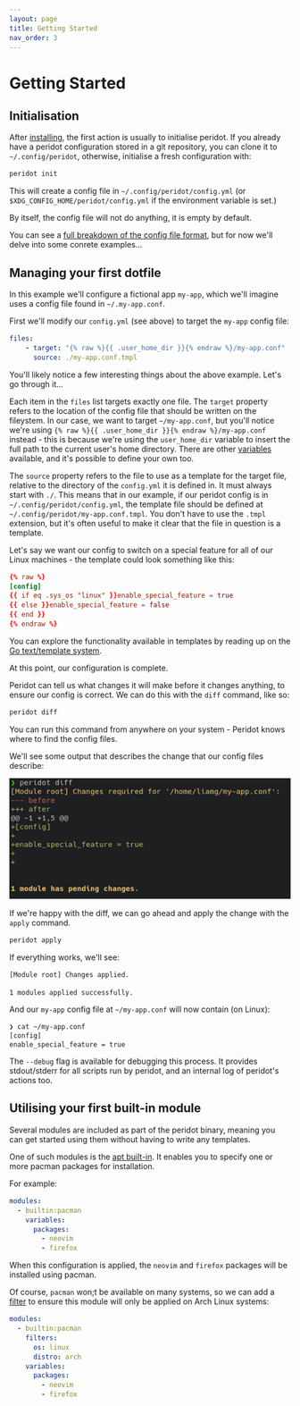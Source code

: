 ```yaml
---
layout: page
title: Getting Started
nav_order: 3
---
```


# Getting Started

## Initialisation

After [installing](./install), the first action is usually to initialise peridot. If you already have a peridot configuration stored in a git repository, you can clone it to `~/.config/peridot`, otherwise, initialise a fresh configuration with:

```bash
peridot init
```

This will create a config file in `~/.config/peridot/config.yml` (or `$XDG_CONFIG_HOME/peridot/config.yml` if the environment variable is set.)

By itself, the config file will not do anything, it is empty by default.

You can see a [full breakdown of the config file format](./schema), but for now we'll delve into some conrete examples...

## Managing your first dotfile

In this example we'll configure a fictional app `my-app`, which we'll imagine uses a config file found in `~/.my-app.conf`.

First we'll modify our `config.yml` (see above) to target the `my-app` config file:

```yml
files:
    - target: "{% raw %}{{ .user_home_dir }}{% endraw %}/my-app.conf"
      source: ./my-app.conf.tmpl
```

You'll likely notice a few interesting things about the above example. Let's go through it...

Each item in the `files` list targets exactly one file. The `target` property refers to the location of the config file that should be written on the fileystem. In our case, we want to target `~/my-app.conf`, but you'll notice we're using `{% raw %}{{ .user_home_dir }}{% endraw %}/my-app.conf` instead - this is because we're using the `user_home_dir` variable to insert the full path to the current user's home directory. There are other [variables](./variables) available, and it's possible to define your own too.

The `source` property refers to the file to use as a template for the target file, relative to the directory of the `config.yml` it is defined in. It must always start with `./`. This means that in our example, if our peridot config is in `~/.config/peridot/config.yml`, the template file should be defined at `~/.config/peridot/my-app.conf.tmpl`. You don't have to use the `.tmpl` extension, but it's often useful to make it clear that the file in question is a template.

Let's say we want our config to switch on a special feature for all of our Linux machines - the template could look something like this:

```toml
{% raw %}
[config]
{{ if eq .sys_os "linux" }}enable_special_feature = true
{{ else }}enable_special_feature = false
{{ end }}
{% endraw %}
```

You can explore the functionality available in templates by reading up on the [Go text/template system](https://pkg.go.dev/text/template).

At this point, our configuration is complete. 

Peridot can tell us what changes it will make before it changes anything, to ensure our config is correct. We can do this with the `diff` command, like so:

```bash
peridot diff
```

You can run this command from anywhere on your system - Peridot knows where to find the config files.

We'll see some output that describes the change that our config files describe:

![diff example](./diff.png)

If we're happy with the diff, we can go ahead and apply the change with the `apply` command.

```bash
peridot apply
```

If everything works, we'll see:

```
[Module root] Changes applied.

1 modules applied successfully.
```

And our `my-app` config file at `~/my-app.conf` will now contain (on Linux):

```
❯ cat ~/my-app.conf
[config]
enable_special_feature = true
```

The `--debug` flag is available for debugging this process. It provides stdout/stderr for all scripts run by peridot, and an internal log of peridot's actions too.

## Utilising your first built-in module

Several modules are included as part of the peridot binary, meaning you can get started using them without having to write any templates.

One of such modules is the [apt built-in](./modules/builtins/#builtinpacman). It enables you to specify one or more pacman packages for installation.

For example:

```yaml
modules:
  - builtin:pacman
    variables:
      packages:
        - neovim
        - firefox
```

When this configuration is applied, the `neovim` and `firefox` packages will be installed using pacman. 

Of course, `pacman` won;t be available on many systems, so we can add a [filter](./modules/filters) to ensure this module will only be applied on Arch Linux systems:

```yaml
modules:
  - builtin:pacman
    filters:
      os: linux
      distro: arch
    variables:
      packages:
        - neovim
        - firefox
```




